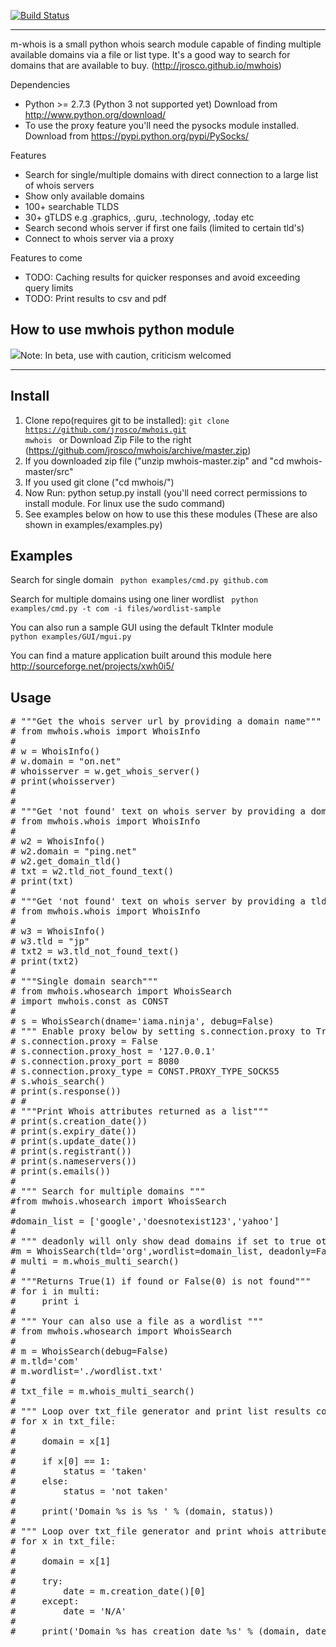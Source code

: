 [![Build Status](https://travis-ci.org/jrosco/mwhois.svg?branch=master)](https://travis-ci.org/jrosco/mwhois)
*** 

m-whois is a small python whois search module capable of finding multiple available domains via a file or list type. It's a good way to search for domains that are available to buy. (http://jrosco.github.io/mwhois)

Dependencies
* Python >= 2.7.3 (Python 3 not supported yet) Download from http://www.python.org/download/
* To use the proxy feature you'll need the pysocks module installed. Download from https://pypi.python.org/pypi/PySocks/

Features 
* Search for single/multiple domains with direct connection to a large list of  whois servers  
* Show only available domains 
* 100+ searchable TLDS
* 30+ gTLDS e.g .graphics, .guru, .technology, .today etc
* Search second whois server if first one fails (limited to certain tld's)
* Connect to whois server via a proxy

Features to come
* TODO: Caching results for quicker responses and avoid exceeding query limits
* TODO: Print results to csv and pdf

How to use mwhois python module 
---
![](http://www.sbg.bio.ic.ac.uk/phyre2/html/images/infoIcon.gif)Note: In beta, use with caution, criticism welcomed
***
Install 
---- 
1. Clone repo(requires git to be installed): <code>git clone https://github.com/jrosco/mwhois.git mwhois </code>
   or
   Download Zip File to the right (https://github.com/jrosco/mwhois/archive/master.zip)
2. If you downloaded zip file ("unzip mwhois-master.zip" and "cd mwhois-master/src"
3. If you used git clone ("cd mwhois/")
4. Now Run: python setup.py install (you'll need correct permissions to install module. For linux use the sudo command)
5. See examples below on how to use this these modules (These are also shown in examples/examples.py)

Examples 
----
Search for single domain 
<code> 
python examples/cmd.py github.com 
</code>

Search for multiple domains using one liner wordlist 
<code>
python examples/cmd.py -t com -i files/wordlist-sample
</code>

You can also run a sample GUI using the default TkInter module
<code>
python examples/GUI/mgui.py
</code>

You can find a mature application built around this module here http://sourceforge.net/projects/xwh0i5/

Usage
---
<pre>
# """Get the whois server url by providing a domain name"""
# from mwhois.whois import WhoisInfo
#   
# w = WhoisInfo()
# w.domain = "on.net"
# whoisserver = w.get_whois_server()
# print(whoisserver)
#   
#   
# """Get 'not found' text on whois server by providing a domain name"""
# from mwhois.whois import WhoisInfo
#  
# w2 = WhoisInfo()
# w2.domain = "ping.net"
# w2.get_domain_tld()
# txt = w2.tld_not_found_text()
# print(txt)
#  
# """Get 'not found' text on whois server by providing a tld .e.g .com)"""
# from mwhois.whois import WhoisInfo
#  
# w3 = WhoisInfo()
# w3.tld = "jp"
# txt2 = w3.tld_not_found_text()
# print(txt2)
#  
# """Single domain search"""
# from mwhois.whosearch import WhoisSearch
# import mwhois.const as CONST
#
# s = WhoisSearch(dname='iama.ninja', debug=False)
# """ Enable proxy below by setting s.connection.proxy to True """
# s.connection.proxy = False
# s.connection.proxy_host = '127.0.0.1'
# s.connection.proxy_port = 8080
# s.connection.proxy_type = CONST.PROXY_TYPE_SOCKS5
# s.whois_search()
# print(s.response())
# #
# """Print Whois attributes returned as a list"""
# print(s.creation_date())
# print(s.expiry_date())
# print(s.update_date())
# print(s.registrant())
# print(s.nameservers())
# print(s.emails())
#  
# """ Search for multiple domains """
#from mwhois.whosearch import WhoisSearch
#      
#domain_list = ['google','doesnotexist123','yahoo']
#  
# """ deadonly will only show dead domains if set to true otherwise all domains are shown """
#m = WhoisSearch(tld='org',wordlist=domain_list, deadonly=False)
# multi = m.whois_multi_search()
#     
# """Returns True(1) if found or False(0) is not found"""
# for i in multi:
#     print i
#
# """ Your can also use a file as a wordlist """
# from mwhois.whosearch import WhoisSearch
# 
# m = WhoisSearch(debug=False)
# m.tld='com'
# m.wordlist='./wordlist.txt'
# 
# txt_file = m.whois_multi_search()
# 
# """ Loop over txt_file generator and print list results containing ['status value', 'domain name']""" 
# for x in txt_file:
#      
#     domain = x[1]
#      
#     if x[0] == 1:
#         status = 'taken'
#     else:
#         status = 'not taken'
#      
#     print('Domain %s is %s ' % (domain, status))
#      
# """ Loop over txt_file generator and print whois attributes"""
# for x in txt_file:
#     
#     domain = x[1]
#     
#     try: 
#         date = m.creation_date()[0]
#     except:
#         date = 'N/A'
#         
#     print('Domain %s has creation date %s' % (domain, date))
</pre>
